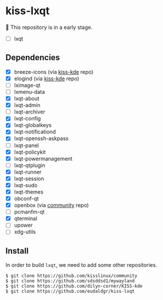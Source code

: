 # kiss-lxqt
:construction: This repository is in a early stage.

- [ ] lxqt

## Dependencies
- [x] breeze-icons (via [kiss-kde](https://github.com/dilyn-corner/KISS-kde) repo)
- [x] elogind (via [kiss-kde](https://github.com/dilyn-corner/KISS-kde) repo)
- [ ] lximage-qt
- [ ] lxmenu-data
- [x] lxqt-about
- [x] lxqt-admin
- [ ] lxqt-archiver
- [x] lxqt-config
- [x] lxqt-globalkeys
- [x] lxqt-notificationd
- [x] lxqt-openssh-askpass
- [ ] lxqt-panel
- [x] lxqt-policykit
- [x] lxqt-powermanagement
- [ ] lxqt-qtplugin
- [x] lxqt-runner
- [x] lxqt-session
- [x] lxqt-sudo
- [x] lxqt-themes
- [x] obconf-qt
- [x] openbox (via [community](https://github.com/kisslinux/community) repo)
- [ ] pcmanfm-qt
- [x] qterminal
- [ ] upower
- [ ] xdg-utils

## Install
In order to build `lxqt`, we need to add some other repositories.
```
$ git clone https://github.com/kisslinux/community
$ git clone https://github.com/sdsddsd1/mywayland
$ git clone https://github.com/dilyn-corner/KISS-kde
$ git clone https://github.com/eudaldgr/kiss-lxqt
```
